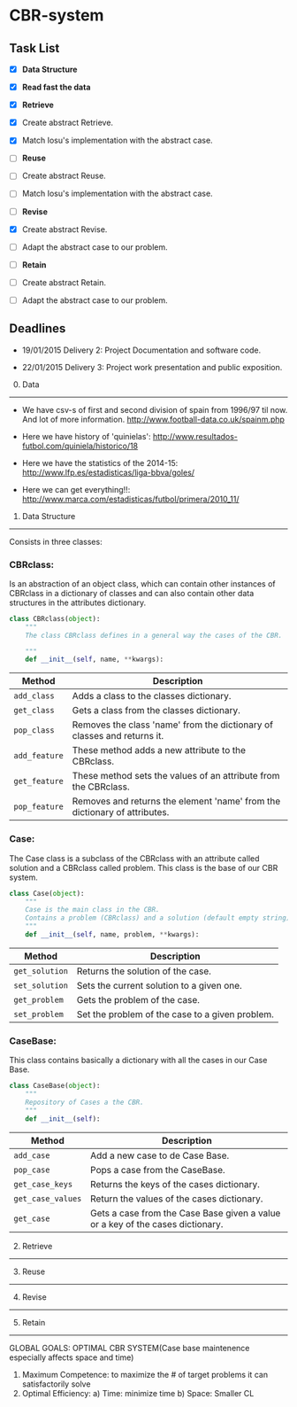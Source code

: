 CBR-system
==========

Task List
---------
- [x] **Data Structure**
- [x] **Read fast the data**
- [x] **Retrieve**
 - [x] Create abstract Retrieve.
 - [x] Match Iosu's implementation with the abstract case.
- [ ] **Reuse**
 - [ ] Create abstract Reuse.
 - [ ] Match Iosu's implementation with the abstract case.
- [ ] **Revise**
 - [x] Create abstract Revise.
 - [ ] Adapt the abstract case to our problem.
- [ ] **Retain**
 - [ ] Create abstract Retain.
 - [ ] Adapt the abstract case to our problem.


Deadlines
----------

- 19/01/2015 Delivery 2: Project Documentation and software code.

- 22/01/2015 Delivery 3: Project work presentation and public exposition.
0. Data
-------
   - We have csv-s of first and second division of spain from 1996/97 til now. And lot of more information.
                        http://www.football-data.co.uk/spainm.php

   - Here we have history of 'quinielas': http://www.resultados-futbol.com/quiniela/historico/18
   
   - Here we have the statistics of the 2014-15: http://www.lfp.es/estadisticas/liga-bbva/goles/
   
   - Here we can get everything!!: http://www.marca.com/estadisticas/futbol/primera/2010_11/

1. Data Structure
-----------------
Consists in three classes:

### CBRclass:
Is an abstraction of an object class, which can contain other instances of CBRclass 
in a dictionary of classes and can also contain other data structures in the attributes 
dictionary.

```python
class CBRclass(object):
    """
    The class CBRclass defines in a general way the cases of the CBR.

    """
    def __init__(self, name, **kwargs):
```

| Method | Description |
| ------ | ----------- |
| ```add_class``` | Adds a class to the classes dictionary. |
| ```get_class``` | Gets a class from the classes dictionary. |
| ```pop_class``` | Removes the class 'name' from the dictionary of classes and returns it. |
| ```add_feature``` | These method adds a new attribute to the CBRclass. |
| ```get_feature``` | These method sets the values of an attribute from the CBRclass. |
| ```pop_feature``` | Removes and returns the element 'name' from the dictionary of attributes. |

### Case:
The Case class is a subclass of the CBRclass with an attribute called solution and a CBRclass
called problem. This class is the base of our CBR system.

```python
class Case(object):
    """
    Case is the main class in the CBR.
    Contains a problem (CBRclass) and a solution (default empty string).
    """
    def __init__(self, name, problem, **kwargs):
```

| Method | Description |
| ------ | ----------- |
| ```get_solution``` | Returns the solution of the case. |
| ```set_solution``` | Sets the current solution to a given one. |
| ```get_problem``` | Gets the problem of the case. |
| ```set_problem``` | Set the problem of the case to a given problem. |


### CaseBase:
This class contains basically a dictionary with all the cases in our Case Base. 

```python
class CaseBase(object):
    """
    Repository of Cases a the CBR.
    """
    def __init__(self):
```

| Method | Description |
| ------ | ----------- |
| ```add_case``` | Add a new case to de Case Base. |
| ```pop_case``` | Pops a case from the CaseBase. |
| ```get_case_keys``` | Returns the keys of the cases dictionary. |
| ```get_case_values``` | Return the values of the cases dictionary. |
| ```get_case``` | Gets a case from the Case Base given a value or a key of the cases dictionary. |

2. Retrieve
-----------

3. Reuse
--------

4. Revise
---------

5. Retain
---------



GLOBAL GOALS: OPTIMAL CBR SYSTEM(Case base maintenence especially affects space and time)

1.  Maximum Competence: to maximize the # of target problems it can satisfactorily solve
2.  Optimal Efficiency:
    a)  Time: minimize time
    b)  Space: Smaller CL